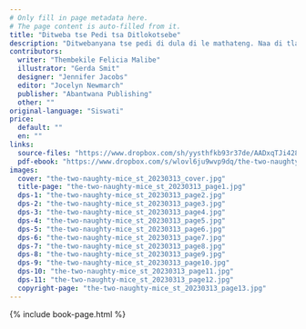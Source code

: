 ```yaml
---
# Only fill in page metadata here.
# The page content is auto-filled from it.
title: "Ditweba tse Pedi tsa Ditlokotsebe"
description: "Ditwebanyana tse pedi di dula di le mathateng. Naa di tla etsa eng jwale?"
contributors:
  writer: "Thembekile Felicia Malibe"
  illustrator: "Gerda Smit"
  designer: "Jennifer Jacobs"
  editor: "Jocelyn Newmarch"
  publisher: "Abantwana Publishing"
  other: ""
original-language: "Siswati"
price:
  default: ""
  en: ""
links:
  source-files: "https://www.dropbox.com/sh/yysthfkb93r37de/AADxqTJi4285WTKWpWRua0Pda?dl=0"
  pdf-ebook: "https://www.dropbox.com/s/wlovl6ju9wvp9dq/the-two-naughty-mice_st_20230313.pdf?dl=0"
images:
  cover: "the-two-naughty-mice_st_20230313_cover.jpg"
  title-page: "the-two-naughty-mice_st_20230313_page1.jpg"
  dps-1: "the-two-naughty-mice_st_20230313_page2.jpg"
  dps-2: "the-two-naughty-mice_st_20230313_page3.jpg"
  dps-3: "the-two-naughty-mice_st_20230313_page4.jpg"
  dps-4: "the-two-naughty-mice_st_20230313_page5.jpg"
  dps-5: "the-two-naughty-mice_st_20230313_page6.jpg"
  dps-6: "the-two-naughty-mice_st_20230313_page7.jpg"
  dps-7: "the-two-naughty-mice_st_20230313_page8.jpg"
  dps-8: "the-two-naughty-mice_st_20230313_page9.jpg"
  dps-9: "the-two-naughty-mice_st_20230313_page10.jpg"
  dps-10: "the-two-naughty-mice_st_20230313_page11.jpg"
  dps-11: "the-two-naughty-mice_st_20230313_page12.jpg"
  copyright-page: "the-two-naughty-mice_st_20230313_page13.jpg"
---
```


{% include book-page.html %}

